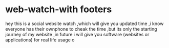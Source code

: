 # web-watch-with footers
hey this is a social website watch ,which will give you updated time ,i know everyone has their ownphone to cheak the time ,but its only the starting journey of my website ,in future i will give you software (websites or  applications) for real life usage o

